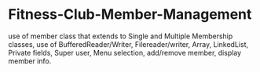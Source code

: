 # Fitness-Club-Member-Management
use of member class that extends to Single and Multiple Membership classes, use of BufferedReader/Writer, Filereader/writer, Array, LinkedList, Private fields, Super user, Menu selection, add/remove member, display member info.
